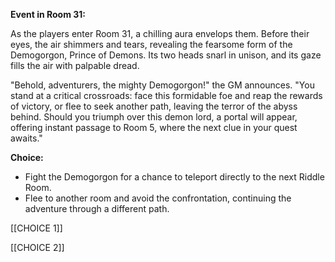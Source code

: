 **Event in Room 31:**

As the players enter Room 31, a chilling aura envelops them. Before their eyes, the air shimmers and tears, revealing the fearsome form of the Demogorgon, Prince of Demons. Its two heads snarl in unison, and its gaze fills the air with palpable dread.

"Behold, adventurers, the mighty Demogorgon!" the GM announces. "You stand at a critical crossroads: face this formidable foe and reap the rewards of victory, or flee to seek another path, leaving the terror of the abyss behind. Should you triumph over this demon lord, a portal will appear, offering instant passage to Room 5, where the next clue in your quest awaits."

**Choice:**

- Fight the Demogorgon for a chance to teleport directly to the next Riddle Room.
- Flee to another room and avoid the confrontation, continuing the adventure through a different path.

[[CHOICE 1]]

[[CHOICE 2]]

